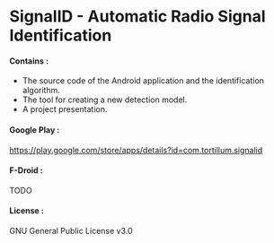 # SignalID - Automatic Radio Signal Identification

#### Contains :  
- The source code of the Android application and the identification algorithm.  
- The tool for creating a new detection model.  
- A project presentation.

#### Google Play :  
https://play.google.com/store/apps/details?id=com.tortillum.signalid

#### F-Droid :  
TODO

#### License :  
GNU General Public License v3.0
